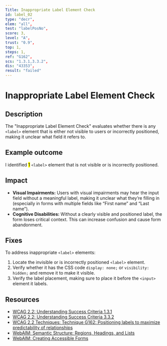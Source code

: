```yaml
---
Title: Inappropriate Label Element Check
id: label_02
type: "decr",
elem: "all",
test: "labelPosNo",
score: 3,
level: "A",
trust: "0.9",
top: 1,
steps: 1,
ref: "G162",
scs: "1.3.1,3.3.2",
dis: "43353",
result: "failed"
---
```


# Inappropriate Label Element Check

## Description

The "Inappropriate Label Element Check" evaluates whether there is any <code>&lt;label&gt;</code> element that is either not visible to users or incorrectly positioned, making it unclear what field it refers to.

## Example outcome

I identified <mark>1</mark> <code>&lt;label&gt;</code> element that is not visible or is incorrectly positioned.

## Impact

- **Visual Impairments:** Users with visual impairments may hear the input field without a meaningful label, making it unclear what they’re filling in (especially in forms with multiple fields like “First name” and “Last name”).
- **Cognitive Disabilities:** Without a clearly visible and positioned label, the form loses critical context. This can increase confusion and cause form abandonment.

## Fixes

To address inappropriate <code>&lt;label&gt;</code> elements:

1. Locate the invisible or is incorrectly positioned <code>&lt;label&gt;</code> element.
2. Verify whether it has the CSS code <code>display: none;</code> or <code>visibility: hidden;</code> and remove it to make it visible.
3. Verify the label placement, making sure to place it before the <code>&lt;input&gt;</code> element it labels.

## Resources

- [WCAG 2.2: Understanding Success Criteria 1.3.1](https://www.w3.org/WAI/WCAG22/Understanding/info-and-relationships)
- [WCAG 2.2: Understanding Success Criteria 3.3.2](https://www.w3.org/WAI/WCAG22/Understanding/labels-or-instructions)
- [WCAG 2.2 Techniques: Technique G162: Positioning labels to maximize predictability of relationships](https://www.w3.org/WAI/WCAG22/Techniques/general/G162)
- [WebAIM: Semantic Structure: Regions, Headings, and Lists](https://webaim.org/techniques/semanticstructure/)
- [WebAIM: Creating Accessible Forms](https://webaim.org/techniques/forms/)
